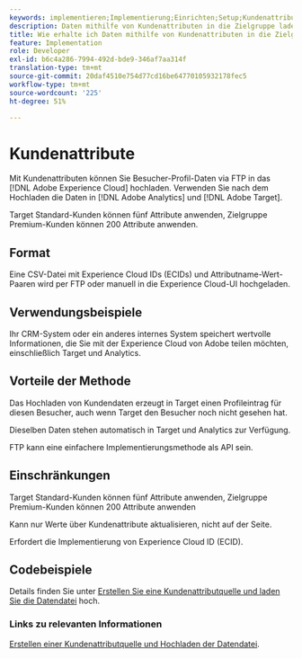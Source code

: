 ```yaml
---
keywords: implementieren;Implementierung;Einrichten;Setup;Kundenattribute
description: Daten mithilfe von Kundenattributen in die Zielgruppe laden
title: Wie erhalte ich Daten mithilfe von Kundenattributen in die Zielgruppe?
feature: Implementation
role: Developer
exl-id: b6c4a286-7994-492d-bde9-346af7aa314f
translation-type: tm+mt
source-git-commit: 20daf4510e754d77cd16be64770105932178fec5
workflow-type: tm+mt
source-wordcount: '225'
ht-degree: 51%

---
```


# Kundenattribute

Mit Kundenattributen können Sie Besucher-Profil-Daten via FTP in das [!DNL Adobe Experience Cloud] hochladen. Verwenden Sie nach dem Hochladen die Daten in [!DNL Adobe Analytics] und [!DNL Adobe Target].

Target Standard-Kunden können fünf Attribute anwenden, Zielgruppe Premium-Kunden können 200 Attribute anwenden.

## Format

Eine CSV-Datei mit Experience Cloud IDs (ECIDs) und Attributname-Wert-Paaren wird per FTP oder manuell in die Experience Cloud-UI hochgeladen.

## Verwendungsbeispiele

Ihr CRM-System oder ein anderes internes System speichert wertvolle Informationen, die Sie mit der Experience Cloud von Adobe teilen möchten, einschließlich Target und Analytics.

## Vorteile der Methode

Das Hochladen von Kundendaten erzeugt in Target einen Profileintrag für diesen Besucher, auch wenn Target den Besucher noch nicht gesehen hat.

Dieselben Daten stehen automatisch in Target und Analytics zur Verfügung.

FTP kann eine einfachere Implementierungsmethode als API sein.

## Einschränkungen

Target Standard-Kunden können fünf Attribute anwenden, Zielgruppe Premium-Kunden können 200 Attribute anwenden

Kann nur Werte über Kundenattribute aktualisieren, nicht auf der Seite.

Erfordert die Implementierung von Experience Cloud ID (ECID).

## Codebeispiele

Details finden Sie unter [Erstellen Sie eine Kundenattributquelle und laden Sie die Datendatei](https://experienceleague.adobe.com/docs/core-services/interface/customer-attributes/t-crs-usecase.html) hoch.

### Links zu relevanten Informationen

[Erstellen einer Kundenattributquelle und Hochladen der Datendatei](https://experienceleague.adobe.com/docs/core-services/interface/customer-attributes/t-crs-usecase.html).
